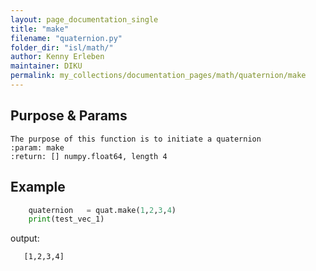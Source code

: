 ```yaml
---
layout: page_documentation_single
title: "make"
filename: "quaternion.py"
folder_dir: "isl/math/"
author: Kenny Erleben
maintainer: DIKU
permalink: my_collections/documentation_pages/math/quaternion/make
---
```

## Purpose & Params
    The purpose of this function is to initiate a quaternion
    :param: make 
    :return: [] numpy.float64, length 4  

## Example
```python
    quaternion   = quat.make(1,2,3,4)
    print(test_vec_1)
```
output:
```bash
   [1,2,3,4] 
```